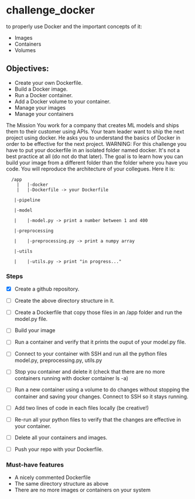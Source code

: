 # challenge_docker
to properly use Docker and the important concepts of it: 
* Images
* Containers
* Volumes

## Objectives:

* Create your own Dockerfile.
* Build a Docker image.
* Run a Docker container.
* Add a Docker volume to your container.
* Manage your images
* Manage your containers



The Mission
You work for a company that creates ML models and ships them to their customer using APIs. Your team leader want to ship the next project using docker. He asks you to understand the basics of Docker in order to be effective for the next project.
WARNING: For this challenge you have to put your dockerfile in an isolated folder named docker. It's not a best practice at all (do not do that later). The goal is to learn how you can build your image from a different folder than the folder where you have you code.
You will reproduce the architecture of your collegues. Here it is:

      /app
        |   |-docker
        |   |-Dockerfile -> your Dockerfile
    
       |-pipeline
    
       |-model
    
       |    |-model.py -> print a number between 1 and 400
    
       |-preprocessing
    
       |    |-preprocessing.py -> print a numpy array
    
       |-utils
    
       |    |-utils.py -> print "in progress..."
    
### Steps
- [X] Create a github repository.
- [ ] Create the above directory structure in it.
- [ ] Create a Dockerfile that copy those files in an /app folder and run the model.py file.
- [ ] Build your image
- [ ] Run a container and verify that it prints the ouput of your model.py file.
- [ ] Connect to your container with SSH and run all the python files model.py, preprocessing.py, utils.py
- [ ] Stop you container and delete it (check that there are no more containers running with docker container ls -a)
- [ ] Run a new container using a volume to do changes without stopping the container and saving your changes. Connect to SSH so it stays running.
- [ ] Add two lines of code in each files locally (be creative!)
- [ ] Re-run all your python files to verify that the changes are effective in your container.
- [ ] Delete all your containers and images.
- [ ] Push your repo with your Dockerfile.


### Must-have features
* A nicely commented Dockerfile
* The same directory structure as above
* There are no more images or containers on your system
    
    
